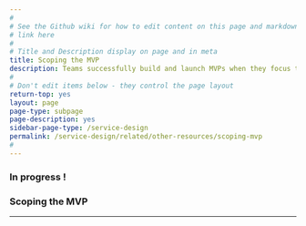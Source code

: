 ```yaml
---
#
# See the Github wiki for how to edit content on this page and markdown styles you can use:
# link here
#
# Title and Description display on page and in meta
title: Scoping the MVP
description: Teams successfully build and launch MVPs when they focus their work on the minimum set of features that will provide value by meeting basic user needs.
#
# Don't edit items below - they control the page layout
return-top: yes
layout: page
page-type: subpage
page-description: yes
sidebar-page-type: /service-design
permalink: /service-design/related/other-resources/scoping-mvp
#
---
```


### In progress !

### Scoping the MVP

<hr>
